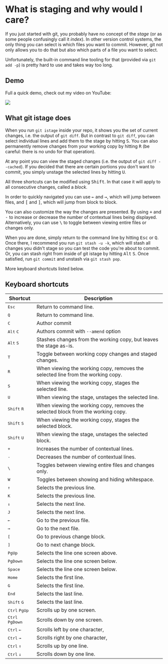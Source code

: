 # What is staging and why would I care?

If you just started with git, you probably have no concept of the *stage* (or as
some people confusingly call it *index*). In other version control systems, the
only thing you can select is which files you want to commit. However, git not
only allows you to do that but also which parts of a file you want to select.

Unfortunately, the built-in command line tooling for that (provided via
`git add -p`) is pretty hard to use and takes way too long.

## Demo

Full a quick demo, check out my video on YouTube:

[![](thumbnail.png)](https://www.youtube.com/watch?v=2nNJly4uim0)

## What git istage does

When you run `git istage` inside your repo, it shows you the set of current
changes, i.e. the output of `git diff`. But in contrast to `git diff`, you can
select individual lines and add them to the stage by hitting <kbd>S</kbd>. You
can also permanently remove changes from your working copy by hitting
<kbd>R</kbd> (be careful: there is no undo for that operation).

At any point you can view the staged changes (i.e. the output of
`git diff --cached`). If you decided that there are certain portions you don't
want to commit, you simply unstage the selected lines by hitting <kbd>U</kbd>.

All three shortcuts can be modified using <kbd>Shift</kbd>. In that case it will
apply to all consecutive changes, called a *block*.

In order to quickly navigated you can use <kbd>←</kbd> and <kbd>→</kbd>, which
will jump between files, and <kbd>[</kbd> and <kbd>]</kbd>, which will jump
from block to block.

You can also customize the way the changes are presented. By using <kbd>+</kbd>
and <kbd>-</kbd> to increase or decrease the number of contextual lines being
displayed. Alternatively, you can use <kbd>\\</kbd> to toggle between viewing
entire files or changes only.

When you are done, simply return to the command line by hitting <kbd>Esc</kbd>
or <kbd>Q</kbd>. Once there, I recommend you run `git stash -u -k`, which will
stash all changes you didn't stage so you can test the code you're about to
commit. Or, you can stash right from inside of git istage by hitting
<kbd>Alt</kbd> <kbd>S</kbd>. Once satisfied, run `git commit` and unstash via
`git stash pop`.

More keyboard shortcuts listed below.

## Keyboard shortcuts

Shortcut | Description
---------|------------
<kbd>Esc</kbd> | Return to command line.
<kbd>Q</kbd> | Return to command line.
<kbd>C</kbd> | Author commit
<kbd>Alt</kbd> <kbd>C</kbd> | Authors commit with `--amend` option
<kbd>Alt</kbd> <kbd>S</kbd> | Stashes changes from the working copy, but leaves the stage as-is.
<kbd>T</kbd> | Toggle between working copy changes and staged changes.
<kbd>R</kbd> | When viewing the working copy, removes the selected line from the working copy.
<kbd>S</kbd> | When viewing the working copy, stages the selected line.
<kbd>U</kbd> | When viewing the stage, unstages the selected line.
<kbd>Shift</kbd> <kbd>R</kbd> | When viewing the working copy, removes the selected block from the working copy.
<kbd>Shift</kbd> <kbd>S</kbd> | When viewing the working copy, stages the selected block.
<kbd>Shift</kbd> <kbd>U</kbd> | When viewing the stage, unstages the selected block.
<kbd>+</kbd> | Increases the number of contextual lines.
<kbd>-</kbd> | Decreases the number of contextual lines.
<kbd>\\</kbd> | Toggles between viewing entire files and changes only.
<kbd>W</kbd> | Toggles between showing and hiding whitespace.
<kbd>↑</kbd> | Selects the previous line.
<kbd>K</kbd> | Selects the previous line.
<kbd>↓</kbd> | Selects the next line.
<kbd>J</kbd> | Selects the next line.
<kbd>←</kbd> | Go to the previous file.
<kbd>→</kbd> | Go to the next file.
<kbd>[</kbd> | Go to previous change block.
<kbd>]</kbd> | Go to next change block.
<kbd>PgUp</kbd> | Selects the line one screen above.
<kbd>PgDown</kbd> | Selects the line one screen below.
<kbd>Space</kbd> | Selects the line one screen below.
<kbd>Home</kbd>| Selects the first line.
<kbd>G</kbd>| Selects the first line.
<kbd>End</kbd> | Selects the last line.
<kbd>Shift</kbd> <kbd>G</kbd> | Selects the last line.
<kbd>Ctrl</kbd> <kbd>PgUp</kbd> | Scrolls up by one screen.
<kbd>Ctrl</kbd> <kbd>PgDown</kbd> | Scrolls down by one screen.
<kbd>Ctrl</kbd> <kbd>←</kbd> | Scrolls left by one character,
<kbd>Ctrl</kbd> <kbd>→</kbd> | Scrolls right by one character,
<kbd>Ctrl</kbd> <kbd>↑</kbd> | Scrolls up by one line.
<kbd>Ctrl</kbd> <kbd>↓</kbd> | Scrolls down by one line.
